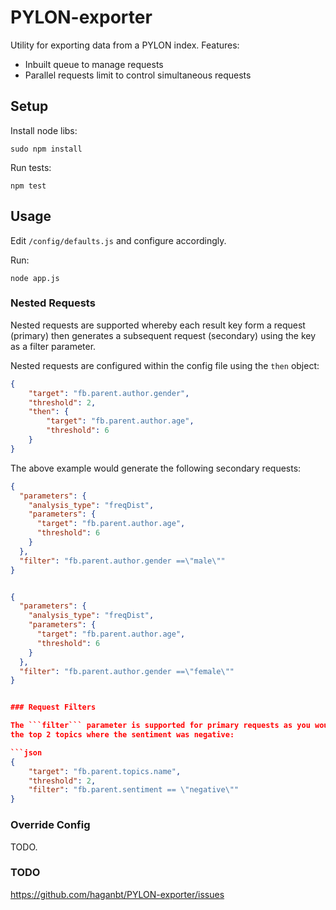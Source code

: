 # PYLON-exporter

Utility for exporting data from a PYLON index. Features:
 
 * Inbuilt queue to manage requests
 * Parallel requests limit to control simultaneous requests


## Setup

Install node libs:

```sudo npm install```

Run tests:

```npm test```


## Usage

Edit ```/config/defaults.js``` and configure accordingly.

Run:

```node app.js```

### Nested Requests

Nested requests are supported whereby each result key form a request (primary) then generates
a subsequent request (secondary) using the key as a filter parameter.

Nested requests are configured within the config file using the ```then``` object:

```json
{
    "target": "fb.parent.author.gender",
    "threshold": 2,
    "then": {
        "target": "fb.parent.author.age",
        "threshold": 6
    }
}
```

The above example would generate the following secondary requests:

```json
{
  "parameters": {
    "analysis_type": "freqDist",
    "parameters": {
      "target": "fb.parent.author.age",
      "threshold": 6
    }
  },
  "filter": "fb.parent.author.gender ==\"male\""
}


{
  "parameters": {
    "analysis_type": "freqDist",
    "parameters": {
      "target": "fb.parent.author.age",
      "threshold": 6
    }
  },
  "filter": "fb.parent.author.gender ==\"female\""
}


### Request Filters

The ```filter``` parameter is supported for primary requests as you would expect. The following example would return
the top 2 topics where the sentiment was negative:

```json
{
    "target": "fb.parent.topics.name",
    "threshold": 2,
    "filter": "fb.parent.sentiment == \"negative\""
}
```

### Override Config

TODO.

### TODO

https://github.com/haganbt/PYLON-exporter/issues
